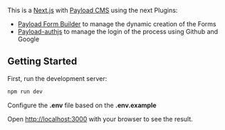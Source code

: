 This is a [Next.js](https://nextjs.org) with [Payload CMS](https://payloadcms.com/) using the next Plugins:
* [Payload Form Builder](@react-native-firebase/crashlytics) to manage the dynamic creation of the Forms 
* [Payload-authjs](https://github.com/CrawlerCode/payload-authjs) to manage the login of the process using Github and Google

## Getting Started

First, run the development server:

```bash
npm run dev
```

Configure the **.env** file based on the **.env.example**

Open [http://localhost:3000](http://localhost:3000) with your browser to see the result.

